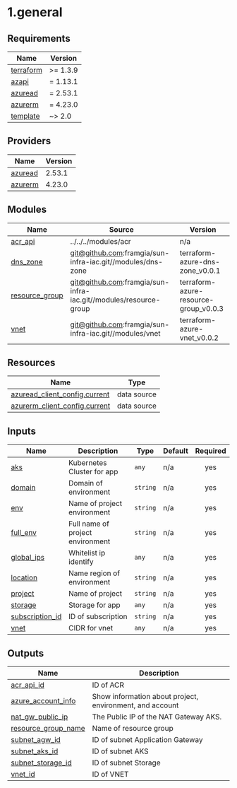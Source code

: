 # 1.general

<!-- BEGINNING OF PRE-COMMIT-TERRAFORM DOCS HOOK -->
## Requirements

| Name | Version |
|------|---------|
| <a name="requirement_terraform"></a> [terraform](#requirement\_terraform) | >= 1.3.9 |
| <a name="requirement_azapi"></a> [azapi](#requirement\_azapi) | = 1.13.1 |
| <a name="requirement_azuread"></a> [azuread](#requirement\_azuread) | = 2.53.1 |
| <a name="requirement_azurerm"></a> [azurerm](#requirement\_azurerm) | = 4.23.0 |
| <a name="requirement_template"></a> [template](#requirement\_template) | ~> 2.0 |

## Providers

| Name | Version |
|------|---------|
| <a name="provider_azuread"></a> [azuread](#provider\_azuread) | 2.53.1 |
| <a name="provider_azurerm"></a> [azurerm](#provider\_azurerm) | 4.23.0 |

## Modules

| Name | Source | Version |
|------|--------|---------|
| <a name="module_acr_api"></a> [acr\_api](#module\_acr\_api) | ../../../modules/acr | n/a |
| <a name="module_dns_zone"></a> [dns\_zone](#module\_dns\_zone) | git@github.com:framgia/sun-infra-iac.git//modules/dns-zone | terraform-azure-dns-zone_v0.0.1 |
| <a name="module_resource_group"></a> [resource\_group](#module\_resource\_group) | git@github.com:framgia/sun-infra-iac.git//modules/resource-group | terraform-azure-resource-group_v0.0.3 |
| <a name="module_vnet"></a> [vnet](#module\_vnet) | git@github.com:framgia/sun-infra-iac.git//modules/vnet | terraform-azure-vnet_v0.0.2 |

## Resources

| Name | Type |
|------|------|
| [azuread_client_config.current](https://registry.terraform.io/providers/hashicorp/azuread/2.53.1/docs/data-sources/client_config) | data source |
| [azurerm_client_config.current](https://registry.terraform.io/providers/hashicorp/azurerm/4.23.0/docs/data-sources/client_config) | data source |

## Inputs

| Name | Description | Type | Default | Required |
|------|-------------|------|---------|:--------:|
| <a name="input_aks"></a> [aks](#input\_aks) | Kubernetes Cluster for app | `any` | n/a | yes |
| <a name="input_domain"></a> [domain](#input\_domain) | Domain of environment | `string` | n/a | yes |
| <a name="input_env"></a> [env](#input\_env) | Name of project environment | `string` | n/a | yes |
| <a name="input_full_env"></a> [full\_env](#input\_full\_env) | Full name of project environment | `string` | n/a | yes |
| <a name="input_global_ips"></a> [global\_ips](#input\_global\_ips) | Whitelist ip identify | `any` | n/a | yes |
| <a name="input_location"></a> [location](#input\_location) | Name region of environment | `string` | n/a | yes |
| <a name="input_project"></a> [project](#input\_project) | Name of project | `string` | n/a | yes |
| <a name="input_storage"></a> [storage](#input\_storage) | Storage for app | `any` | n/a | yes |
| <a name="input_subscription_id"></a> [subscription\_id](#input\_subscription\_id) | ID of subscription | `string` | n/a | yes |
| <a name="input_vnet"></a> [vnet](#input\_vnet) | CIDR for vnet | `any` | n/a | yes |

## Outputs

| Name | Description |
|------|-------------|
| <a name="output_acr_api_id"></a> [acr\_api\_id](#output\_acr\_api\_id) | ID of ACR |
| <a name="output_azure_account_info"></a> [azure\_account\_info](#output\_azure\_account\_info) | Show information about project, environment, and account |
| <a name="output_nat_gw_public_ip"></a> [nat\_gw\_public\_ip](#output\_nat\_gw\_public\_ip) | The Public IP of the NAT Gateway AKS. |
| <a name="output_resource_group_name"></a> [resource\_group\_name](#output\_resource\_group\_name) | Name of resource group |
| <a name="output_subnet_agw_id"></a> [subnet\_agw\_id](#output\_subnet\_agw\_id) | ID of subnet Application Gateway |
| <a name="output_subnet_aks_id"></a> [subnet\_aks\_id](#output\_subnet\_aks\_id) | ID of subnet AKS |
| <a name="output_subnet_storage_id"></a> [subnet\_storage\_id](#output\_subnet\_storage\_id) | ID of subnet Storage |
| <a name="output_vnet_id"></a> [vnet\_id](#output\_vnet\_id) | ID of VNET |
<!-- END OF PRE-COMMIT-TERRAFORM DOCS HOOK -->
